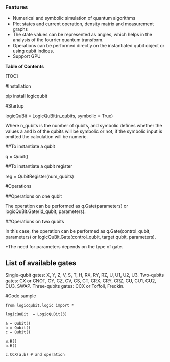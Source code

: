 
### Features

- Numerical and symbolic simulation of quantum algorithms
- Plot states and current operation, density matrix and measurement graphs
- The state values can be represented as angles, which helps in the analysis of the fourrier quantum transform.
- Operations can be performed directly on the instantiated qubit object or using qubit indices.
- Support GPU


**Table of Contents**

[TOC]

#Installation

pip install logicqubit

#Startup

logicQuBit  = LogicQuBit(n_qubits, symbolic = True)

Where n_qubits is the number of qubits, and symbolic defines whether the values a and b of the qubits will be symbolic or not, if the symbolic input is omitted the calculation will be numeric.

##To instantiate a qubit

q  = Qubit()

##To instantiate a qubit register

reg = QubitRegister(num_qubits)

#Operations

##Operations on one qubit

The operation can be performed as q.Gate(parameters) or logicQuBit.Gate(id_qubit, parameters).

##Operations on two qubits

In this case, the operation can be performed as q.Gate(control_qubit, parameters) or logicQuBit.Gate(control_qubit, target qubit, parameters).

*The need for parameters depends on the type of gate.

## List of available gates

Single-qubit gates: X, Y, Z, V, S, T, H, RX, RY, RZ, U, U1, U2, U3.
Two-qubits gates: CX or CNOT, CY, CZ, CV, CS, CT, CRX, CRY, CRZ, CU, CU1, CU2, CU3, SWAP.
Three-qubits gates: CCX or Toffoli, Fredkin.

#Code sample


	from logicqubit.logic import *

	logicQuBit  = LogicQuBit(3)

	a = Qubit()
	b = Qubit()
	c = Qubit()

	a.H()
	b.H()

	c.CCX(a,b) # and operation

